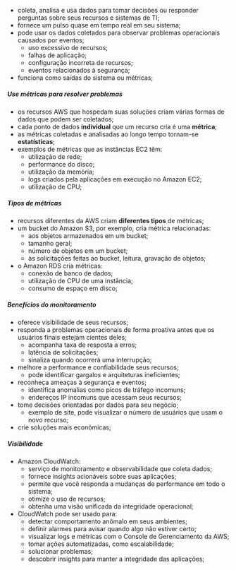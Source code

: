 
- coleta, analisa e usa dados para tomar decisões ou responder perguntas sobre seus recursos e sistemas de TI;
- fornece um pulso quase em tempo real em seu sistema;
- pode usar os dados coletados para observar problemas operacionais causados por eventos;
	- uso excessivo de recursos;
	- falhas de aplicação;
	- configuração incorreta de recursos;
	- eventos relacionados à segurança;
- funciona como saídas do sistema ou métricas;

##### Use métricas para resolver problemas

- os recursos AWS que hospedam suas soluções criam várias formas de dados que podem ser coletados;
- cada ponto de dados **individual** que um recurso cria é uma **métrica**;
- as métricas coletadas e analisadas ao longo tempo tornam-se **estatísticas**;
- exemplos de métricas que as instâncias EC2 têm:
	- utilização de rede;
	- performance do disco;
	- utilização da memória;
	- logs criados pela aplicações em execução no Amazon EC2;
	- utilização de CPU;

##### Tipos de métricas

- recursos diferentes da AWS criam **diferentes tipos** de métricas;
- um bucket do Amazon S3, por exemplo, cria métrica relacionadas:
	- aos objetos armazenados em um bucket;
	- tamanho geral;
	- número de objetos em um bucket;
	- às solicitações feitas ao bucket, leitura, gravação de objetos;
- o Amazon RDS cria métricas:
	- conexão de banco de dados;
	- utilização de CPU de uma instância;
	- consumo de espaço em disco;

##### Benefícios do monitoramento 

- oferece visibilidade de seus recursos;
- responda a problemas operacionais de forma proativa antes que os usuários finais estejam cientes deles;
	- acompanha taxa de resposta a erros;
	- latência de solicitações;
	- sinaliza quando ocorrerá uma interrupção;
- melhore a performance e confiabilidade seus recursos;
	- pode identificar gargalos e arquiteturas ineficientes;
- reconheça ameaças à segurança e eventos;
	- identifica anomalias como picos de tráfego incomuns;
	- endereços IP incomuns que acessam seus recursos;
- tome decisões orientadas por dados para seu negócio;
	- exemplo de site, pode visualizar o número de usuários que usam o novo recurso;
- crie soluções mais econômicas;

##### Visibilidade

- Amazon CloudWatch:
	- serviço de monitoramento e observabilidade que coleta dados;
	- fornece insights acionáveis sobre suas aplicações;
	- permite que você responda a mudanças de performance em todo o sistema;
	- otimize o uso de recursos;
	- obtenha uma visão unificada da integridade operacional;
- CloudWatch pode ser usado para:
	- detectar comportamento anômalo em seus ambientes;
	- definir alarmes para avisar quando algo não estiver certo;
	- visualizar logs e métricas com o Console de Gerenciamento da AWS;
	- tomar ações automatizadas, como escalabilidade;
	- solucionar problemas;
	- descobrir insights para manter a integridade das aplicações;
